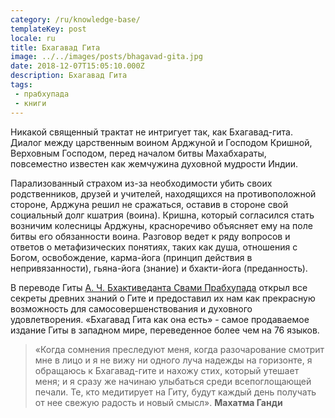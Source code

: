 ```yaml
---
category: /ru/knowledge-base/
templateKey: post
locale: ru
title: Бхагавад Гита
image: ../../images/posts/bhagavad-gita.jpg
date: 2018-12-07T15:05:10.000Z
description: Бхагавад Гита
tags:
 - прабхупада
 - книги
---
```

Никакой священный трактат не интригует так, как Бхагавад-гита. Диалог между царственным воином Арджуной и Господом Кришной, Верховным Господом, перед началом битвы Махабхараты, повсеместно известен как жемчужина духовной мудрости Индии.

Парализованный страхом из-за необходимости убить своих родственников, друзей и учителей, находящихся на противоположной стороне, Арджуна решил не сражаться, оставив в стороне свой социальный долг кшатрия (воина). Кришна, который согласился стать возничим колесницы Арджуны, красноречиво объясняет ему на поле битвы его обязанности воина. Разговор ведет к ряду вопросов и ответов о метафизических понятиях, таких как душа, отношения с Богом, освобождение, карма-йога (принцип  действия в непривязанности), гьяна-йога (знание) и бхакти-йога (преданность).

В переводе Гиты [А. Ч. Бхактиведанта Свами Прабхупада](/ru/srila-prabhupada) открыл все секреты древних знаний о Гите и предоставил их нам как прекрасную возможность для самосовершенствования и духовного удовлетворения. «Бхагавад Гита как она есть» - самое продаваемое издание Гиты в западном мире, переведенное более чем на 76 языков.

>«Когда сомнения преследуют меня, когда разочарование смотрит мне в лицо и я не вижу ни одного луча надежды на горизонте, я обращаюсь к Бхагавад-гите и нахожу стих, который утешает меня; и я сразу же начинаю улыбаться среди всепоглощающей печали. Те, кто медитирует на Гиту, будут каждый день получать от нее свежую радость и новый смысл». **Махатма Ганди**
